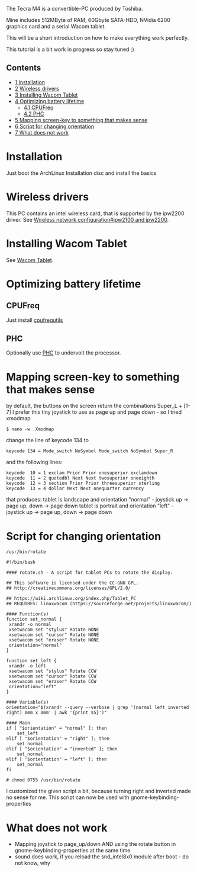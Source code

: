The Tecra M4 is a convertible-PC produced by Toshiba.

Mine includes 512MByte of RAM, 60Gbyte SATA-HDD, NVidia 6200 graphics card and a serial Wacom tablet.

This will be a short introduction on how to make everything work perfectly.

This tutorial is a bit work in progress so stay tuned ;)

## Contents

*   [1 Installation](#Installation)
*   [2 Wireless drivers](#Wireless_drivers)
*   [3 Installing Wacom Tablet](#Installing_Wacom_Tablet)
*   [4 Optimizing battery lifetime](#Optimizing_battery_lifetime)
    *   [4.1 CPUFreq](#CPUFreq)
    *   [4.2 PHC](#PHC)
*   [5 Mapping screen-key to something that makes sense](#Mapping_screen-key_to_something_that_makes_sense)
*   [6 Script for changing orientation](#Script_for_changing_orientation)
*   [7 What does not work](#What_does_not_work)

# Installation

Just boot the ArchLinux Installation disc and install the basics

# Wireless drivers

This PC contains an intel wireless card, that is supported by the ipw2200 driver. See [Wireless network configuration#ipw2100 and ipw2200](/index.php/Wireless_network_configuration#ipw2100_and_ipw2200 "Wireless network configuration").

# Installing Wacom Tablet

See [Wacom Tablet](/index.php/Wacom_Tablet "Wacom Tablet").

# Optimizing battery lifetime

## CPUFreq

Just install [cpufrequtils](/index.php/Cpufrequtils "Cpufrequtils")

## PHC

Optionally use [PHC](/index.php/PHC "PHC") to undervolt the processor.

# Mapping screen-key to something that makes sense

by default, the buttons on the screen return the combinations Super_L + [1-7] I prefer this tiny joystick to use as page up and page down - so I tried xmodmap

```
$ nano -w .Xmodmap

```

change the line of keycode 134 to

```
keycode 134 = Mode_switch NoSymbol Mode_switch NoSymbol Super_R

```

and the following lines:

```
keycode  10 = 1 exclam Prior Prior onesuperior exclamdown
keycode  11 = 2 quotedbl Next Next twosuperior oneeighth
keycode  12 = 3 section Prior Prior threesuperior sterling
keycode  13 = 4 dollar Next Next onequarter currency

```

that produces: tablet is landscape and orientation "normal" - joystick up -> page up, down -> page down tablet is portrait and orientation "left" - joystick up -> page up, down -> page down

# Script for changing orientation

 `/usr/bin/rotate` 
```
#!/bin/bash

#### rotate.sh - A script for tablet PCs to rotate the display.

## This software is licensed under the CC-GNU GPL.
## http://creativecommons.org/licenses/GPL/2.0/

## https://wiki.archlinux.org/index.php/Tablet_PC
## REQUIRES: linuxwacom (https://sourceforge.net/projects/linuxwacom/)

#### Function(s)
function set_normal {
 xrandr -o normal
 xsetwacom set "stylus" Rotate NONE
 xsetwacom set "cursor" Rotate NONE
 xsetwacom set "eraser" Rotate NONE
 orientation="normal"
}

function set_left {
 xrandr -o left
 xsetwacom set "stylus" Rotate CCW
 xsetwacom set "cursor" Rotate CCW
 xsetwacom set "eraser" Rotate CCW
 orientation="left"
}

#### Variable(s)
orientation="$(xrandr --query --verbose | grep '(normal left inverted right) 0mm x 0mm' | awk '{print $5}')"

#### Main
if [ "$orientation" = "normal" ]; then
	set_left
elif [ "$orientation" = "right" ]; then
	set_normal
elif [ "$orientation" = "inverted" ]; then
	set_normal
elif [ "$orientation" = "left" ]; then
	set_normal
fi

```

```
# chmod 0755 /usr/bin/rotate

```

I customized the given script a bit, because turning right and inverted made no sense for me. This script can now be used with gnome-keybinding-properties

# What does not work

*   Mapping joystick to page_up/down AND using the rotate button in gnome-keybinding-properties at the same time
*   sound does work, if you reload the snd_intel8x0 module after boot - do not know, why